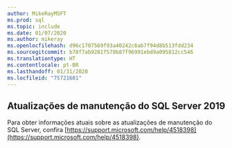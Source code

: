 ```yaml
---
author: MikeRayMSFT
ms.prod: sql
ms.topic: include
ms.date: 01/07/2020
ms.author: mikeray
ms.openlocfilehash: d96c1707569f93a40242c6ab7f94d8b513fdd234
ms.sourcegitcommit: b78f7ab9281f570b87f96991ebd9a095812cc546
ms.translationtype: HT
ms.contentlocale: pt-BR
ms.lasthandoff: 01/31/2020
ms.locfileid: "75721601"
---
```

## <a name="sql-server-2019-servicing-updates"></a>Atualizações de manutenção do SQL Server 2019

Para obter informações atuais sobre as atualizações de manutenção do SQL Server, confira [https://support.microsoft.com/help/4518398](https://support.microsoft.com/help/4518398).
